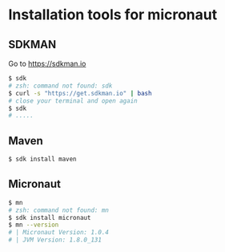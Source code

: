 # Installation tools for micronaut 

## SDKMAN
Go to https://sdkman.io
```bash
$ sdk
# zsh: command not found: sdk
$ curl -s "https://get.sdkman.io" | bash
# close your terminal and open again
$ sdk
# .....
```

## Maven
```bash
$ sdk install maven
```

## Micronaut
```bash
$ mn
# zsh: command not found: mn
$ sdk install micronaut
$ mn --version
# | Micronaut Version: 1.0.4
# | JVM Version: 1.8.0_131
```